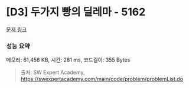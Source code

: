 # [D3] 두가지 빵의 딜레마 - 5162 

[문제 링크](https://swexpertacademy.com/main/code/problem/problemDetail.do?contestProbId=AWTaTDua3OoDFAVT) 

### 성능 요약

메모리: 61,456 KB, 시간: 281 ms, 코드길이: 355 Bytes



> 출처: SW Expert Academy, https://swexpertacademy.com/main/code/problem/problemList.do